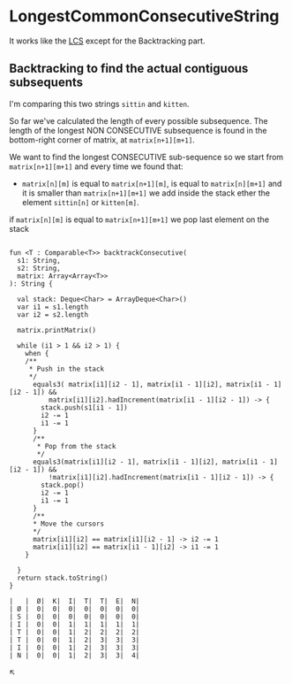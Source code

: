 # LongestCommonConsecutiveString

It works like the [LCS](dynamic/LCS.md) except for the Backtracking part.

## Backtracking to find the actual contiguous subsequents

I'm comparing this two strings `sittin` and `kitten`.

So far we've calculated the length of every possible subsequence.
The length of the longest NON CONSECUTIVE subsequence is found in the bottom-right
corner of matrix, at `matrix[n+1][m+1]`.

 We want to find the longest CONSECUTIVE sub-sequence so we start from `matrix[n+1][m+1]` and
 every time we found that:

  - `matrix[n][m]` is equal to `matrix[n+1][m]`,  is equal to `matrix[n][m+1]` and
 it is smaller than `matrix[n+1][m+1]` we add inside the stack ether the element `sittin[n]` or `kitten[m]`.

 if `matrix[n][m]` is equal to `matrix[n+1][m+1]` we pop last element on the stack

 ```

 fun <T : Comparable<T>> backtrackConsecutive(
   s1: String,
   s2: String,
   matrix: Array<Array<T>>
 ): String {

   val stack: Deque<Char> = ArrayDeque<Char>()
   var i1 = s1.length
   var i2 = s2.length

   matrix.printMatrix()

   while (i1 > 1 && i2 > 1) {
     when {
     /**
      * Push in the stack
      */
       equals3( matrix[i1][i2 - 1], matrix[i1 - 1][i2], matrix[i1 - 1][i2 - 1]) &&
           matrix[i1][i2].hadIncrement(matrix[i1 - 1][i2 - 1]) -> {
         stack.push(s1[i1 - 1])
         i2 -= 1
         i1 -= 1
       }
       /**
        * Pop from the stack
        */
       equals3(matrix[i1][i2 - 1], matrix[i1 - 1][i2], matrix[i1 - 1][i2 - 1]) &&
           !matrix[i1][i2].hadIncrement(matrix[i1 - 1][i2 - 1]) -> {
         stack.pop()
         i2 -= 1
         i1 -= 1
       }
       /**
       * Move the cursors
       */
       matrix[i1][i2] == matrix[i1][i2 - 1] -> i2 -= 1
       matrix[i1][i2] == matrix[i1 - 1][i2] -> i1 -= 1
     }

   }
   return stack.toString()
 }
 ```

```
|   |  Ø|  K|  I|  T|  T|  E|  N|
| Ø |  0|  0|  0|  0|  0|  0|  0|
| S |  0|  0|  0|  0|  0|  0|  0|
| I |  0|  0|  1|  1|  1|  1|  1|
| T |  0|  0|  1|  2|  2|  2|  2|
| T |  0|  0|  1|  2|  3|  3|  3|
| I |  0|  0|  1|  2|  3|  3|  3|
| N |  0|  0|  1|  2|  3|  3|  4|
```

↖